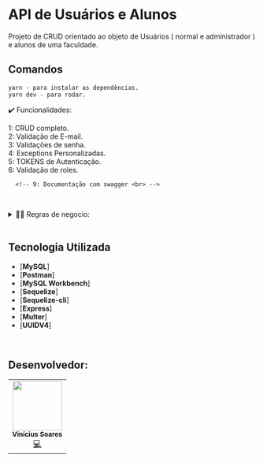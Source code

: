# API de Usuários e Alunos

Projeto de CRUD orientado ao objeto de Usuários ( normal e administrador ) e alunos de uma faculdade.

## Comandos

```
yarn - para instalar as dependências.
yarn dev - para rodar.
```

  <summary>✔️ Funcionalidades:</summary>
    <p align="justify">
        1: CRUD completo.<br>
      <!-- 2: Recuperação de senha por email<br> -->
      <!-- 3: Envio de email ao cadastrar usuario<br> -->
      <!-- 4: Validação de cpf<br> -->
        2: Validação de E-mail.<br>
    <!-- 6: Validação de datas<br> -->
        3: Validações de senha. <br>
        4: Exceptions Personalizadas.<br>
        5: TOKENS de Autenticação. <br>
        6: Validação de roles. <br>
      
      <!-- 9: Documentação com swagger <br> -->

<p>
  </details>

<br>

   <details>
  <summary>👨‍💼 Regras de negocio:</summary>
      <p align="justify">
      1: O usuario com acesso de administrador pode inserir, recuperar dados de todas as páginas. <br>
      <!-- 2: O usuario com acesso de Treinamento pode recuperar dados das páginas relacionadas a Treinamentos.<br> -->
      <!-- 3: O usuario com acesso de Skills pode recuperar dados das páginas relacionadas a Skills. <br> -->
      <!-- 4: O usuario com acesso de treinamento e skills  pode recuperar dados das páginas relacionadas a Skills e treinamentos.<br> -->
      2: Somente um administrador pode cadastrar um novo usuário.<br>
      3: Usuários padrões podem fazer requisições de busca de todos os alunos. <br>
      4: Atualizações e deleções são pelo próprio usuário e/ou aluno.<br>
      5: Alunos podem cadastrar uma imagem. <br>
      6: Geração de email e matrícula automatizados e padronizados para alunos. <br>
  </details>
  
  <br>

## Tecnologia Utilizada

- [**MySQL**]
- [**Postman**]
- [**MySQL Workbench**]
- [**Sequelize**]
- [**Sequelize-cli**]
- [**Express**]
- [**Multer**]
- [**UUIDV4**]

<br>

## Desenvolvedor:

<table>
    <tr>
        <td align="center"><a href="https://github.com/KyuaKun"><img src="https://i.imgur.com/5vCpoRY.jpg" width="100px;" alt=""/><br /><sub><b>Vinícius Soares</b></sub></a><br /><a href="" title="Code">💻</a></td>
    </tr>
</table>

